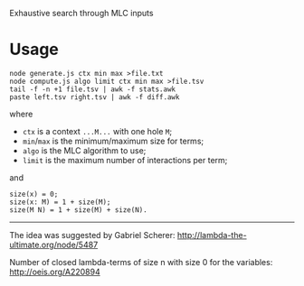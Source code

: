 Exhaustive search through MLC inputs

# Usage

```
node generate.js ctx min max >file.txt
node compute.js algo limit ctx min max >file.tsv
tail -f -n +1 file.tsv | awk -f stats.awk
paste left.tsv right.tsv | awk -f diff.awk
```

where

* `ctx` is a context `...M...` with one hole `M`;
* `min`/`max` is the minimum/maximum size for terms;
* `algo` is the MLC algorithm to use;
* `limit` is the maximum number of interactions per term;

and

```
size(x) = 0;
size(x: M) = 1 + size(M);
size(M N) = 1 + size(M) + size(N).
```

* * *

The idea was suggested by Gabriel Scherer:
http://lambda-the-ultimate.org/node/5487

Number of closed lambda-terms of size n with size 0 for the variables:
http://oeis.org/A220894
